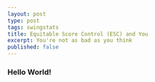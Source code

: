 ```yaml
---
layout: post
type: post
tags: swingstats
title: Equitable Score Control (ESC) and You
excerpt: You're not as bad as you think
published: false
---
```


<h3>Hello World!</h3>